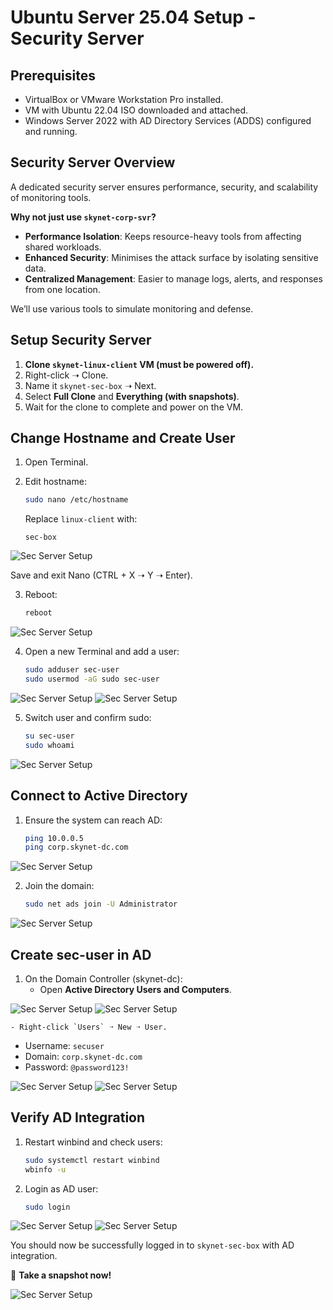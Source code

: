 # Ubuntu Server 25.04 Setup - Security Server

## Prerequisites

- VirtualBox or VMware Workstation Pro installed.
- VM with Ubuntu 22.04 ISO downloaded and attached.
- Windows Server 2022 with AD Directory Services (ADDS) configured and running.

## Security Server Overview

A dedicated security server ensures performance, security, and scalability of monitoring tools.

**Why not just use `skynet-corp-svr`?**

- **Performance Isolation**: Keeps resource-heavy tools from affecting shared workloads.
- **Enhanced Security**: Minimises the attack surface by isolating sensitive data.
- **Centralized Management**: Easier to manage logs, alerts, and responses from one location.

We’ll use various tools to simulate monitoring and defense.

## Setup Security Server

1. **Clone `skynet-linux-client` VM (must be powered off).**
2. Right-click ➝ Clone.
3. Name it `skynet-sec-box` ➝ Next.
4. Select **Full Clone** and **Everything (with snapshots)**.
5. Wait for the clone to complete and power on the VM.

## Change Hostname and Create User

1. Open Terminal.
2. Edit hostname:

   ```bash
   sudo nano /etc/hostname
   ```

   Replace `linux-client` with:

   ```text
   sec-box
   ```
![Sec Server Setup](imgs/secserver.png)

   Save and exit Nano (CTRL + X ➝ Y ➝ Enter).

3. Reboot:

   ```bash
   reboot
   ```
![Sec Server Setup](imgs/secserver1.png)

4. Open a new Terminal and add a user:

   ```bash
   sudo adduser sec-user
   sudo usermod -aG sudo sec-user
   ```
![Sec Server Setup](imgs/secserver2.png)
![Sec Server Setup](imgs/secserver3.png)

5. Switch user and confirm sudo:

   ```bash
   su sec-user
   sudo whoami
   ```
![Sec Server Setup](imgs/secserver4.png)

## Connect to Active Directory

1. Ensure the system can reach AD:

   ```bash
   ping 10.0.0.5
   ping corp.skynet-dc.com
   ```
![Sec Server Setup](imgs/secserver5.png)

2. Join the domain:

   ```bash
   sudo net ads join -U Administrator
   ```
![Sec Server Setup](imgs/secserver6.png)

## Create sec-user in AD

1. On the Domain Controller (skynet-dc):
   - Open **Active Directory Users and Computers**.

![Sec Server Setup](imgs/secserver7.png)
![Sec Server Setup](imgs/secserver8.png)

    - Right-click `Users` ➝ New ➝ User.
   - Username: `secuser`
   - Domain: `corp.skynet-dc.com`
   - Password: `@password123!`

![Sec Server Setup](imgs/secserver9.png)
![Sec Server Setup](imgs/secserver10.png)

## Verify AD Integration

1. Restart winbind and check users:

   ```bash
   sudo systemctl restart winbind
   wbinfo -u
   ```

2. Login as AD user:

   ```bash
   sudo login
   ```

![Sec Server Setup](imgs/secserver11.png)
![Sec Server Setup](imgs/secserver12.png)

You should now be successfully logged in to `skynet-sec-box` with AD integration.

📸 **Take a snapshot now!**

![Sec Server Setup](imgs/secserver13.png)



